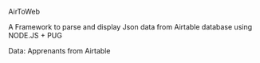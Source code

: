 AirToWeb

A Framework to parse and display Json data from Airtable database using NODE.JS + PUG


Data: Apprenants from Airtable 

